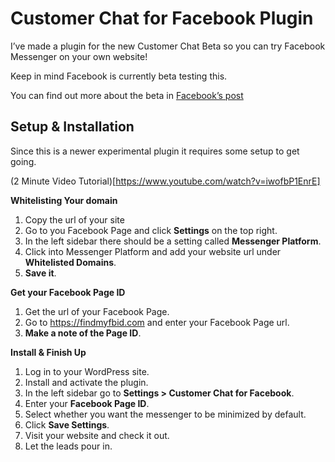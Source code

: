 # Customer Chat for Facebook Plugin

I’ve made a plugin for the new Customer Chat Beta so you can try Facebook Messenger on your own website!

Keep in mind Facebook is currently beta testing this.

You can find out more about the beta in [Facebook’s post](https://blog.messengerdevelopers.com/messenger-customer-chat-open-beta-16b11879637)

## Setup & Installation
Since this is a newer experimental plugin it requires some setup to get going.

(2 Minute Video Tutorial)[https://www.youtube.com/watch?v=iwofbP1EnrE]

**Whitelisting Your domain**

1. Copy the url of your site
1. Go to you Facebook Page and click **Settings** on the top right.
1. In the left sidebar there should be a setting called **Messenger Platform**.
1. Click into Messenger Platform and add your website url under **Whitelisted Domains**.
1. **Save it**.

**Get your Facebook Page ID**

1. Get the url of your Facebook Page.
1. Go to https://findmyfbid.com and enter your Facebook Page url.
2. **Make a note of the Page ID**.

**Install & Finish Up**

1. Log in to your WordPress site.
1. Install and activate the plugin.
1. In the left sidebar go to **Settings > Customer Chat for Facebook**.
1. Enter your **Facebook Page ID**.
1. Select whether you want the messenger to be minimized by default.
1. Click **Save Settings**.
1. Visit your website and check it out.
1. Let the leads pour in.

